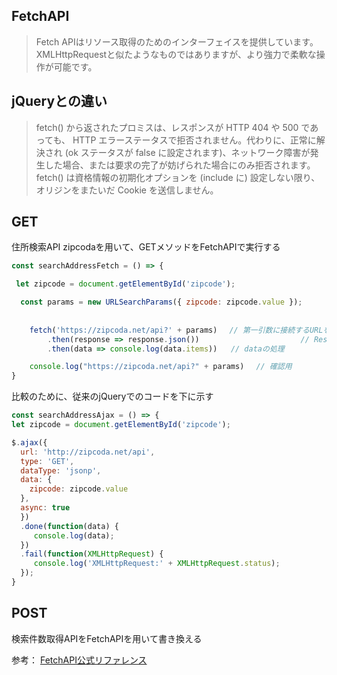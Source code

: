 ## FetchAPI

> Fetch APIはリソース取得のためのインターフェイスを提供しています。
> XMLHttpRequestと似たようなものではありますが、より強力で柔軟な操作が可能です。

## jQueryとの違い

> fetch() から返されたプロミスは、レスポンスが HTTP 404 や 500 であっても、 HTTP エラーステータスで拒否されません。代わりに、正常に解決され (ok ステータスが false に設定されます)、ネットワーク障害が発生した場合、または要求の完了が妨げられた場合にのみ拒否されます。fetch() は資格情報の初期化オプションを (include に) 設定しない限り、オリジンをまたいだ Cookie を送信しません。


## GET

住所検索API zipcodaを用いて、GETメソッドをFetchAPIで実行する

```JavaScript
const searchAddressFetch = () => {

 let zipcode = document.getElementById('zipcode');

  const params = new URLSearchParams({ zipcode: zipcode.value });
　　　　　
  
	fetch('https://zipcoda.net/api?' + params)　 // 第一引数に接続するURLを設定
		.then(response => response.json())　　　　　　　　　　　　　 // Responseの形式をJSONに変換 
		.then(data => console.log(data.items))   // dataの処理 

	console.log("https://zipcoda.net/api?" + params)　 // 確認用
}
```

比較のために、従来のjQueryでのコードを下に示す

```JavaScript
const searchAddressAjax = () => {
let zipcode = document.getElementById('zipcode');

$.ajax({
  url: 'http://zipcoda.net/api',
  type: 'GET',
  dataType: 'jsonp',
  data: {
    zipcode: zipcode.value
  },
  async: true
  })
  .done(function(data) {
     console.log(data);
  })
  .fail(function(XMLHttpRequest) {
     console.log('XMLHttpRequest:' + XMLHttpRequest.status);
  });
}
```

## POST

検索件数取得APIをFetchAPIを用いて書き換える




参考： [FetchAPI公式リファレンス](https://developer.mozilla.org/ja/docs/Web/API/Fetch_API)
